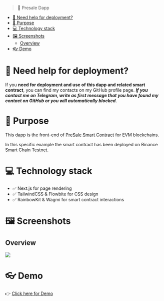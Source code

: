 > 📜 Presale Dapp

- [🤝 Need help for deployment?](#-need-help-for-deployment)
- [🔎 Purpose](#-purpose)
- [💻 Technology stack](#-technology-stack)
- [🖼️ Screenshots](#️-screenshots)
  - [Overview](#overview)
- [👓 Demo](#-demo)

# 🤝 Need help for deployment?
If you **need for deployment and use of this dapp and related smart contract**, you can find my contacts on my GitHub profile page.
___If you contact me on Telegram, write as first message that you have found my contact on GitHub or you will automatically blocked___.

# 🔎 Purpose
This dapp is the front-end of [PreSale Smart Contract](https://github.com/R3D4NG3L/PresaleSmartContract) for EVM blockchains.

In this specific example the smart contract has been deployed on Binance Smart Chain Testnet.

# 💻 Technology stack
- ✅ Next.js for page rendering
- ✅ TailwindCSS & Flowbite for CSS design
- ✅ RainbowKit & Wagmi for smart contract interactions

# 🖼️ Screenshots
## Overview
![](/public/images/gifs/Overview.gif)

# 👓 Demo
👉 [Click here for Demo](https://presale-dapp-six.vercel.app/)

